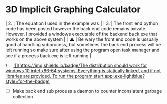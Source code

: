 # 3D Implicit Graphing Calculator

| 2. | The equation I used in the example was |
| 3. | The front end python code has been posted however the back end code remains private. However, I provided a windows executable of the backend back.exe that works on the above system |
| :warning: | Be wary the front end code is ussually good at handling subprocess, but sometimes the back end process will be left running so make sure after using the program open task manager and see if a process back.exe is left running |

```!  ``` 
[![](https://img.shields.io/badge/The distribution should work for windows 10 intel x86-64 systems. Everything is statically linked, and if not libraries are provided. To run the program start appl.exe-lightblue?style=for-the-badge)]()
- [ ] Make back end sub process a daemon to counter inconsistent garbage collection
